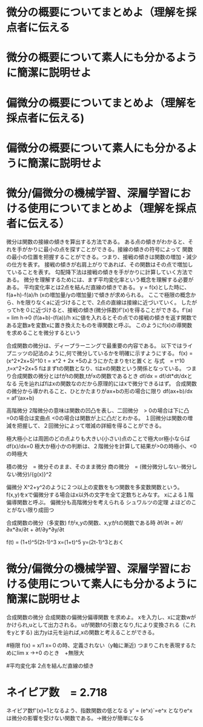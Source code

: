 # 微分の概要についてまとめよ（理解を採点者に伝える  

# 微分の概要について素人にも分かるように簡潔に説明せよ  
# 偏微分の概要についてまとめよ（理解を採点者に伝える)  
# 偏微分の概要について素人にも分かるように簡潔に説明せよ  
# 微分/偏微分の機械学習、深層学習における使用についてまとめよ（理解を採点者に伝える）
微分は関数の接線の傾きを算出する方法である。
ある点の傾きがわかると、それを手がかりに最小の点を探すことができる。接線の傾きの符号によって
関数の最小の位置を把握することができる。つまり、接戦の傾きは関数の増加・減少の仕方を表す。
接戦の傾きが右肩上がりであれば、その関数はその点で増加していることを表す。
勾配降下法は接戦の傾きを手がかりに計算していく方法である。
微分を理解するためには、まず平均変化率という概念を理解する必要がある。
平均変化率とは2点を結んだ直線の傾きである。
y = f(x)とした時に、f(a+h)-f(a)/h (xの増加量/yの増加量)で傾きが求められる。
ここで極限の概念から、hを限りなくaに近づけることで、2点の直線は接線に近づいていく。
したがってhを０に近づけると、接戦の傾き(微分係数)f'(x)を得ることができる。f'(a) = lim h→0 (f(a+b)-(f(a))/h
xに値を入れるとその点での接戦の傾きを返す関数である定数aを変数xに置き換えたものを導関数と呼ぶ。
このようにf(x)の導関数を求めることを微分するという

合成関数の微分は、ディープラーニングで最重要の内容である。
以下ではライプニッツの記法のように,何で微分しているかを明確に示すようにする。
f(x) = (x^2+2x+5)^10
t = x^2 + 2x +5のようにかたまりをtと置くと
与式　= t^10 ,t=x^2+2x+5
fはまずtの関数となり、tはxの関数という関係となっている。
つまり合成関数の微分とはfがtの関数,tがxの関数であるとき
df/dx = df/dt*dt/dxとなる
元を辿ればfはxの関数なのだから原理的にはxで微分できるはず。
合成関数の微分から導かれること、ひとかたまりがax+bの形の場合に限り
df(ax+b)/dx = af'(ax+b)

高階微分
2階微分の意味は関数の凹凸を表し、二回微分　> 0の場合は下に凸
=0の場合は変曲点
<0の場合は関数が上に凸だとわかる。
１回微分は関数の増減を把握して、２回微分によって増減の詳細を得ることができる。

極大極小とは周囲のどの点よりも大きい(小さい)点のことで極大or極小ならば　df(x)/dx=0
極大か極小かの判断は、２階微分を計算して結果が>0の時極小、<0の時極大


積の微分　= 微分そのまま、そのまま微分
商の微分　= (微分微分しない-微分しない微分)/{g(x)}^2


偏微分
X^2+y^2のように２つ以上の変数をもつ関数を多変数関数という。
f(x,y)をxで偏微分する場合はx以外の文字を全て定数ちとみなす。
xによる１階偏導関数と呼ぶ。
偏微分も高階微分を考えられる
シュワルツの定理
よほどのことがない限り成田つ

合成関数の微分（多変数)
fがx,yの関数、x,yがtの関数である時
 ∂f/∂t = ∂f/∂x*∂x/∂t + ∂f/∂y*∂y/∂t


f(t) = (1+t)^5(2t-1)^3
x=(1+t)^5
y=(2t-1)^3とおく

# 微分/偏微分の機械学習、深層学習における使用について素人にも分かるように簡潔に説明せよ  

合成関数の微分
合成関数の偏微分偏導関数 を求めよ。
xを入力し、xに定数wがかけられ,uとして出力される。
uが関数fの引数となり,fにより変換される（これをyとする)
出力yは元を辿れば,xの関数と考えることができる。

#極限
f(x) = x/1
x=０の時、定義されない（y軸に漸近)
つまりこれを表現するためにlim x →+0   のとき　+無限大

#平均変化率
2点を結んだ直線の傾き

# ネイピア数　= 2.718
ネイピア数f'(x)=1となるよう、指数関数の低となる
y' = (e^x)`=e^x となりe^xは微分の影響を受けない関数である。→微分が簡単になる
